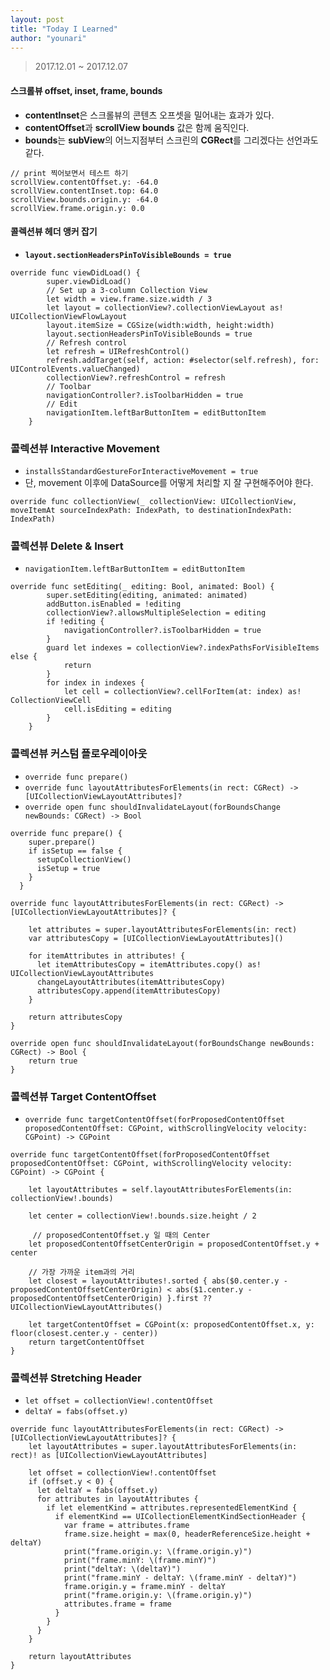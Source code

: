 ```yaml
---
layout: post
title: "Today I Learned"
author: "younari"
---
```


> 2017.12.01 ~ 2017.12.07

#### 스크롤뷰 offset, inset, frame, bounds
- **contentInset**은 스크롤뷰의 콘텐츠 오프셋을 밀어내는 효과가 있다.
- **contentOffset**과 **scrollView bounds** 값은 함께 움직인다.
- **bounds**는 **subView**의 어느지점부터 스크린의 **CGRect**를 그리겠다는 선언과도 같다.

```
// print 찍어보면서 테스트 하기
scrollView.contentOffset.y: -64.0
scrollView.contentInset.top: 64.0
scrollView.bounds.origin.y: -64.0
scrollView.frame.origin.y: 0.0
```

#### 콜렉션뷰 헤더 앵커 잡기
- **`layout.sectionHeadersPinToVisibleBounds = true`**

```
override func viewDidLoad() {
		super.viewDidLoad()
		// Set up a 3-column Collection View
		let width = view.frame.size.width / 3
		let layout = collectionView?.collectionViewLayout as! UICollectionViewFlowLayout
		layout.itemSize = CGSize(width:width, height:width)
		layout.sectionHeadersPinToVisibleBounds = true
		// Refresh control
		let refresh = UIRefreshControl()
		refresh.addTarget(self, action: #selector(self.refresh), for: UIControlEvents.valueChanged)
		collectionView?.refreshControl = refresh
		// Toolbar
		navigationController?.isToolbarHidden = true
		// Edit
		navigationItem.leftBarButtonItem = editButtonItem
	}
```



### 콜렉션뷰 Interactive Movement

- ```installsStandardGestureForInteractiveMovement = true```
-  단, movement 이후에 DataSource를 어떻게 처리할 지 잘 구현해주어야 한다.

```
override func collectionView(_ collectionView: UICollectionView, moveItemAt sourceIndexPath: IndexPath, to destinationIndexPath: IndexPath)

```

### 콜렉션뷰 Delete & Insert

- `navigationItem.leftBarButtonItem = editButtonItem`

```
override func setEditing(_ editing: Bool, animated: Bool) {
		super.setEditing(editing, animated: animated)
		addButton.isEnabled = !editing
		collectionView?.allowsMultipleSelection = editing
		if !editing {
			navigationController?.isToolbarHidden = true
		}
		guard let indexes = collectionView?.indexPathsForVisibleItems else {
			return
		}
		for index in indexes {
			let cell = collectionView?.cellForItem(at: index) as! CollectionViewCell
			cell.isEditing = editing
		}
	}
```

### 콜렉션뷰 커스텀 플로우레이아웃

- `override func prepare()`
- ```override func layoutAttributesForElements(in rect: CGRect) -> [UICollectionViewLayoutAttributes]?```
- ```override open func shouldInvalidateLayout(forBoundsChange newBounds: CGRect) -> Bool```

```
override func prepare() {
    super.prepare() 
    if isSetup == false {
      setupCollectionView()
      isSetup = true
    }
  }
  
override func layoutAttributesForElements(in rect: CGRect) -> [UICollectionViewLayoutAttributes]? {

    let attributes = super.layoutAttributesForElements(in: rect)
    var attributesCopy = [UICollectionViewLayoutAttributes]()
    
    for itemAttributes in attributes! {
      let itemAttributesCopy = itemAttributes.copy() as! UICollectionViewLayoutAttributes
      changeLayoutAttributes(itemAttributesCopy)
      attributesCopy.append(itemAttributesCopy)
    }
    
    return attributesCopy
}
  
override open func shouldInvalidateLayout(forBoundsChange newBounds: CGRect) -> Bool {
	return true
}
```

### 콜렉션뷰 Target ContentOffset

- ```override func targetContentOffset(forProposedContentOffset proposedContentOffset: CGPoint, withScrollingVelocity velocity: CGPoint) -> CGPoint```

```
override func targetContentOffset(forProposedContentOffset proposedContentOffset: CGPoint, withScrollingVelocity velocity: CGPoint) -> CGPoint {
    
    let layoutAttributes = self.layoutAttributesForElements(in: collectionView!.bounds)
 
    let center = collectionView!.bounds.size.height / 2
   
     // proposedContentOffset.y 일 때의 Center
    let proposedContentOffsetCenterOrigin = proposedContentOffset.y + center
    
    // 가장 가까운 item과의 거리
    let closest = layoutAttributes!.sorted { abs($0.center.y - proposedContentOffsetCenterOrigin) < abs($1.center.y - proposedContentOffsetCenterOrigin) }.first ?? UICollectionViewLayoutAttributes()
  
    let targetContentOffset = CGPoint(x: proposedContentOffset.x, y: floor(closest.center.y - center))
    return targetContentOffset
}
```


### 콜렉션뷰 Stretching Header

- `let offset = collectionView!.contentOffset`
- `deltaY = fabs(offset.y)`

```
override func layoutAttributesForElements(in rect: CGRect) -> [UICollectionViewLayoutAttributes]? {
    let layoutAttributes = super.layoutAttributesForElements(in: rect)! as [UICollectionViewLayoutAttributes]
    
    let offset = collectionView!.contentOffset
    if (offset.y < 0) {
      let deltaY = fabs(offset.y)
      for attributes in layoutAttributes {
        if let elementKind = attributes.representedElementKind {
          if elementKind == UICollectionElementKindSectionHeader {
            var frame = attributes.frame
            frame.size.height = max(0, headerReferenceSize.height + deltaY)
            print("frame.origin.y: \(frame.origin.y)")
            print("frame.minY: \(frame.minY)")
            print("deltaY: \(deltaY)")
            print("frame.minY - deltaY: \(frame.minY - deltaY)")
            frame.origin.y = frame.minY - deltaY
            print("frame.origin.y: \(frame.origin.y)")
            attributes.frame = frame
          }
        }
      }
    }
    
    return layoutAttributes
}
```

